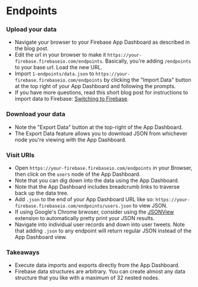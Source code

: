 # Endpoints

### Upload your data

- Navigate your browser to your Firebase App Dashboard as described in the blog post.
- Edit the url in your browser to make it ```https://your-firebase.firebaseio.com/endpoints```. Basically, you're adding ```/endpoints``` to your base url. Load the new URL.
- Import ```1-endpoints/data.json``` to ```https://your-firebase.firebaseio.com/endpoints``` by clicking the "Import Data" button at the top right of your App Dashboard and following the prompts.
- If you have more questions, read this short blog post for instructions to import data to Firebase: [Switching to Firebase](https://www.firebase.com/blog/2014-08-12-switching-to-firebase.html).

### Download your data

- Note the "Export Data" button at the top-right of the App Dashboard.
- The Export Data feature allows you to download JSON from whichever node you're viewing with the App Dashboard.

### Visit URls

- Open ```https://your-firebase.firebaseio.com/endpoints``` in your Browser, then click on the ```users``` node of the App Dashboard.
- Note that you can dig down into the data using the App Dashboard.
- Note that the App Dashboard includes breadcrumb links to traverse back up the data tree.
- Add ```.json``` to the end of your App Dashboard URL like so: ```https://your-firebase.firebaseio.com/endpoints/users.json``` to view JSON. 
- If using Google's Chrome brwoser, consider using the [JSONView](https://chrome.google.com/webstore/detail/jsonview/chklaanhfefbnpoihckbnefhakgolnmc) extension to automatically pretty print your JSON results.
- Navigate into individual user records and down into user tweets. Note that adding ```.json``` to any endpoint will return regular JSON instead of the App Dashboard view.

### Takeaways

- Execute data imports and exports directly from the App Dashboard.
- Firebase data structures are arbitrary. You can create almost any data structure that you like with a maximum of 32 nested nodes.
